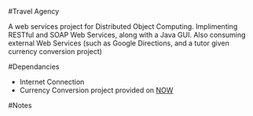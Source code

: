#Travel Agency

A web services project for Distributed Object Computing. Implimenting RESTful and SOAP Web Services, along with a Java GUI. Also consuming external Web Services (such as Google Directions, and a tutor given currency conversion project)

#Dependancies

 * Internet Connection
 * Currency Conversion project provided on [NOW](http://now.ntu.ac.uk)

#Notes


